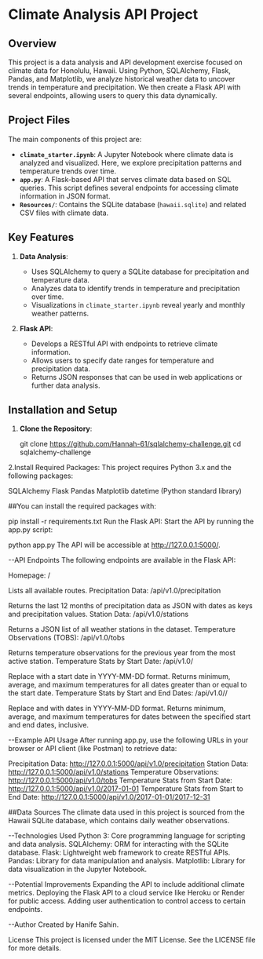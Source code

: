 # Climate Analysis API Project

## Overview
This project is a data analysis and API development exercise focused on climate data for Honolulu, Hawaii. Using Python, SQLAlchemy, Flask, Pandas, and Matplotlib, we analyze historical weather data to uncover trends in temperature and precipitation. We then create a Flask API with several endpoints, allowing users to query this data dynamically.

## Project Files
The main components of this project are:

- **`climate_starter.ipynb`**: A Jupyter Notebook where climate data is analyzed and visualized. Here, we explore precipitation patterns and temperature trends over time.
- **`app.py`**: A Flask-based API that serves climate data based on SQL queries. This script defines several endpoints for accessing climate information in JSON format.
- **`Resources/`**: Contains the SQLite database (`hawaii.sqlite`) and related CSV files with climate data.

## Key Features

1. **Data Analysis**:
   - Uses SQLAlchemy to query a SQLite database for precipitation and temperature data.
   - Analyzes data to identify trends in temperature and precipitation over time.
   - Visualizations in `climate_starter.ipynb` reveal yearly and monthly weather patterns.

2. **Flask API**:
   - Develops a RESTful API with endpoints to retrieve climate information.
   - Allows users to specify date ranges for temperature and precipitation data.
   - Returns JSON responses that can be used in web applications or further data analysis.

## Installation and Setup

1. **Clone the Repository**:

   git clone https://github.com/Hannah-61/sqlalchemy-challenge.git
   cd sqlalchemy-challenge

2.Install Required Packages: This project requires Python 3.x and the following packages:

SQLAlchemy
Flask
Pandas
Matplotlib
datetime (Python standard library)

##You can install the required packages with:

pip install -r requirements.txt
Run the Flask API: Start the API by running the app.py script:

python app.py
The API will be accessible at http://127.0.0.1:5000/.

--API Endpoints
The following endpoints are available in the Flask API:

Homepage: /

Lists all available routes.
Precipitation Data: /api/v1.0/precipitation

Returns the last 12 months of precipitation data as JSON with dates as keys and precipitation values.
Station Data: /api/v1.0/stations

Returns a JSON list of all weather stations in the dataset.
Temperature Observations (TOBS): /api/v1.0/tobs

Returns temperature observations for the previous year from the most active station.
Temperature Stats by Start Date: /api/v1.0/<start>

Replace <start> with a start date in YYYY-MM-DD format.
Returns minimum, average, and maximum temperatures for all dates greater than or equal to the start date.
Temperature Stats by Start and End Dates: /api/v1.0/<start>/<end>

Replace <start> and <end> with dates in YYYY-MM-DD format.
Returns minimum, average, and maximum temperatures for dates between the specified start and end dates, inclusive.

--Example API Usage
After running app.py, use the following URLs in your browser or API client (like Postman) to retrieve data:

Precipitation Data: http://127.0.0.1:5000/api/v1.0/precipitation
Station Data: http://127.0.0.1:5000/api/v1.0/stations
Temperature Observations: http://127.0.0.1:5000/api/v1.0/tobs
Temperature Stats from Start Date: http://127.0.0.1:5000/api/v1.0/2017-01-01
Temperature Stats from Start to End Date: http://127.0.0.1:5000/api/v1.0/2017-01-01/2017-12-31

##Data Sources
The climate data used in this project is sourced from the Hawaii SQLite database, which contains daily weather observations.

--Technologies Used
Python 3: Core programming language for scripting and data analysis.
SQLAlchemy: ORM for interacting with the SQLite database.
Flask: Lightweight web framework to create RESTful APIs.
Pandas: Library for data manipulation and analysis.
Matplotlib: Library for data visualization in the Jupyter Notebook.

--Potential Improvements
Expanding the API to include additional climate metrics.
Deploying the Flask API to a cloud service like Heroku or Render for public access.
Adding user authentication to control access to certain endpoints.

--Author
Created by Hanife Sahin.

License
This project is licensed under the MIT License. See the LICENSE file for more details.

